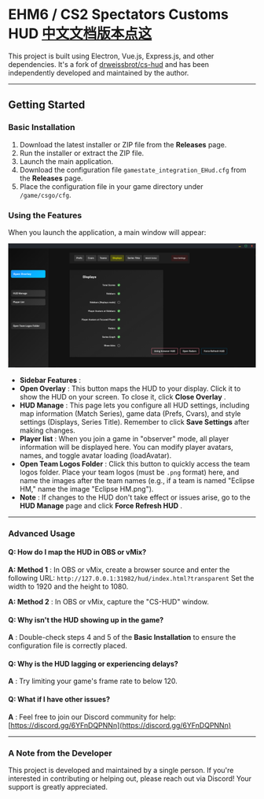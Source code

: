 # EHM6 / CS2 Spectators Customs HUD [中文文档版本点这](./README_CN.md)

This project is built using Electron, Vue.js, Express.js, and other dependencies. It's a fork of [drweissbrot/cs-hud](https://github.com/drweissbrot/cs-hud) and has been independently developed and maintained by the author.

---

## Getting Started

### Basic Installation

1. Download the latest installer or ZIP file from the **Releases** page.
2. Run the installer or extract the ZIP file.
3. Launch the main application.
4. Download the configuration file `gamestate_integration_EHud.cfg` from the **Releases** page.
5. Place the configuration file in your game directory under `/game/csgo/cfg`.

### Using the Features

When you launch the application, a main window will appear:

![1744790261306](image/README/1744790261306.png)

* **Sidebar Features** :
* **Open Overlay** : This button maps the HUD to your display. Click it to show the HUD on your screen. To close it, click  **Close Overlay** .
* **HUD Manage** : This page lets you configure all HUD settings, including map information (Match Series), game data (Prefs, Cvars), and style settings (Displays, Series Title). Remember to click **Save Settings** after making changes.
* **Player list** : When you join a game in "observer" mode, all player information will be displayed here. You can modify player avatars, names, and toggle avatar loading (loadAvatar).
* **Open Team Logos Folder** : Click this button to quickly access the team logos folder. Place your team logos (must be `.png` format) here, and name the images after the team names (e.g., if a team is named "Eclipse HM," name the image "Eclipse HM.png").
* **Note** : If changes to the HUD don't take effect or issues arise, go to the **HUD Manage** page and click  **Force Refresh HUD** .

---

### Advanced Usage

#### Q: How do I map the HUD in OBS or vMix?

 **A: Method 1** :
In OBS or vMix, create a browser source and enter the following URL:
`http://127.0.0.1:31982/hud/index.html?transparent`
Set the width to 1920 and the height to 1080.

 **A: Method 2** :
In OBS or vMix, capture the "CS-HUD" window.

#### Q: Why isn't the HUD showing up in the game?

 **A** : Double-check steps 4 and 5 of the **Basic Installation** to ensure the configuration file is correctly placed.

#### Q: Why is the HUD lagging or experiencing delays?

 **A** : Try limiting your game's frame rate to below 120.

#### Q: What if I have other issues?

 **A** : Feel free to join our Discord community for help: [https://discord.gg/6YFnDQPNNn](https://discord.gg/6YFnDQPNNn)

---

### A Note from the Developer

This project is developed and maintained by a single person. If you're interested in contributing or helping out, please reach out via Discord! Your support is greatly appreciated.
